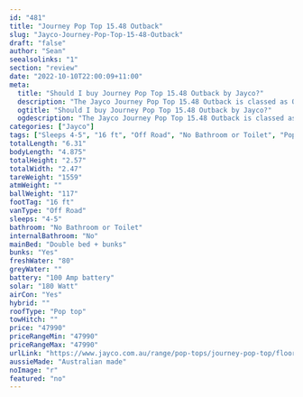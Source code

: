 ```yaml
---
id: "481"
title: "Journey Pop Top 15.48 Outback"
slug: "Jayco-Journey-Pop-Top-15-48-Outback"
draft: "false"
author: "Sean"
seealsolinks: "1"
section: "review"
date: "2022-10-10T22:00:09+11:00"
meta:
  title: "Should I buy Journey Pop Top 15.48 Outback by Jayco?"
  description: "The Jayco Journey Pop Top 15.48 Outback is classed as Off Road, and sleeps 4-5 people. It is Australian made and comes in at 16 ft. It generally has No Bathroom or Toilet."
  ogtitle: "Should I buy Journey Pop Top 15.48 Outback by Jayco?"
  ogdescription: "The Jayco Journey Pop Top 15.48 Outback is classed as Off Road, and sleeps 4-5 people. It is Australian made and comes in at 16 ft. It generally has No Bathroom or Toilet."
categories: ["Jayco"]
tags: ["Sleeps 4-5", "16 ft", "Off Road", "No Bathroom or Toilet", "Pop top", "Under 50k", "Australian made"]
totalLength: "6.31"
bodyLength: "4.875"
totalHeight: "2.57"
totalWidth: "2.47"
tareWeight: "1559"
atmWeight: ""
ballWeight: "117"
footTag: "16 ft"
vanType: "Off Road"
sleeps: "4-5"
bathroom: "No Bathroom or Toilet"
internalBathroom: "No"
mainBed: "Double bed + bunks"
bunks: "Yes"
freshWater: "80"
greyWater: ""
battery: "100 Amp battery"
solar: "180 Watt"
airCon: "Yes"
hybrid: ""
roofType: "Pop top"
towHitch: ""
price: "47990"
priceRangeMin: "47990"
priceRangeMax: "47990"
urlLink: "https://www.jayco.com.au/range/pop-tops/journey-pop-top/floor-plans/outback/journey-1548-6objy-my22"
aussieMade: "Australian made"
noImage: "r"
featured: "no"
---
```

